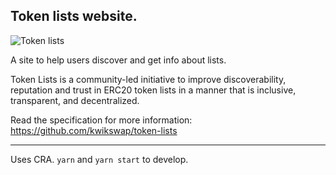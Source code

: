 ## Token lists website.

![Token lists](https://github.com/kwikswap/tokenlists-org/blob/master/public/card.png?raw=true)

A site to help users discover and get info about lists.

Token Lists is a community-led initiative to improve discoverability, reputation and trust in ERC20 token lists in a manner that is inclusive, transparent, and decentralized.

Read the specification for more information: https://github.com/kwikswap/token-lists

---

Uses CRA. `yarn` and `yarn start` to develop.
